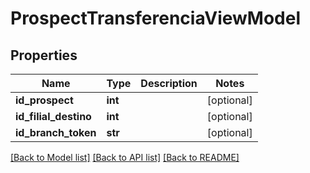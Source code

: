 # ProspectTransferenciaViewModel

## Properties
Name | Type | Description | Notes
------------ | ------------- | ------------- | -------------
**id_prospect** | **int** |  | [optional] 
**id_filial_destino** | **int** |  | [optional] 
**id_branch_token** | **str** |  | [optional] 

[[Back to Model list]](../README.md#documentation-for-models) [[Back to API list]](../README.md#documentation-for-api-endpoints) [[Back to README]](../README.md)

